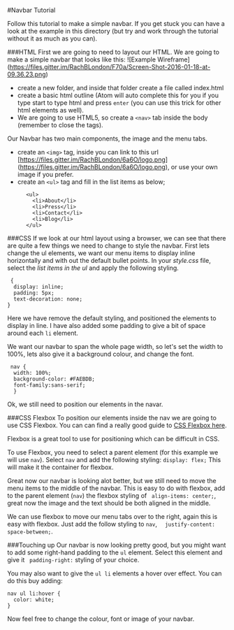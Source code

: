 #Navbar Tutorial

Follow this tutorial to make a simple navbar. If you get stuck you can have a look at the example in this directory (but try and work through the tutorial without it as much as you can).

###HTML
First we are going to need to layout our HTML. We are going to make a simple navbar that looks like this:
![Example Wireframe] (https://files.gitter.im/RachBLondon/F70a/Screen-Shot-2016-01-18-at-09.36.23.png)

- create a new folder, and inside that folder create a file called index.html
- create  a basic html outline (Atom will auto complete this for you if you type start to type html and press `enter` (you can use this trick for other html elements as well).
- We are going to use HTML5, so create a `<nav>` tab inside the body (remember to close the tags).


Our Navbar has two main components, the image and the menu tabs.
- create an `<img>` tag, inside you can link to this url  [https://files.gitter.im/RachBLondon/6a6O/logo.png] (https://files.gitter.im/RachBLondon/6a6O/logo.png), or use your own image if you prefer.
- create an `<ul>` tag and fill in the list items as below;
```
      <ul>
        <li>About</li>
        <li>Press</li>
        <li>Contact</li>
        <li>Blog</li>
      </ul>
```

###CSS
If we look at our html layout using a browser, we can see that there are quite a few things we need to change to style the navbar. First lets change the ul elements, we want our menu items to display inline horizontally and with out the default bullet points.
In your *style.css* file, select the *list items in the ul* and apply the following styling.

```
 {
  display: inline;
  padding: 5px;
  text-decoration: none;
}
```
Here we have remove the default styling, and positioned the elements to display in line. I have also added some padding to give a bit of space around each `li` element.

We want our navbar to span the whole page width, so let's set the width to  100%, lets also give it a background colour, and change the font.
```
 nav {
  width: 100%;
  background-color: #FAEBDB;
  font-family:sans-serif;
  }
```

Ok, we still need to position our elements in the navar.


###CSS Flexbox
To position our elements inside the nav we are going to use CSS Flexbox. You can can find a really good guide to [CSS Flexbox here](https://css-tricks.com/snippets/css/a-guide-to-flexbox/).

Flexbox is a great tool to use for positioning which can be difficult in CSS.

To use Flexbox, you need to select a parent element (for this example we will use `nav`). Select `nav` and add the following styling:
`display: flex;` This will make it the container for flexbox.

Great now our navbar is looking alot better, but we still need to move the menu items to the middle of the navbar. This is easy to do with flexbox, add to the parent element (`nav`) the flexbox styling of ` align-items: center;`, great now the image and the text should be both aligned in the middle.

We can use flexbox to move our menu tabs over to the right, again this is easy with flexbox. Just add the follow styling to `nav`, `  justify-content: space-between;`.

###Touching up
Our navbar is now looking pretty good, but you might want to add some right-hand padding to the `ul` element. Select this element and give it ` padding-right:` styling of your choice.

You may also want to give the `ul li` elements a hover over effect. You can do this buy adding:
```
nav ul li:hover {
  color: white;
}
```


Now feel free to change the colour, font or image of your navbar. 

  

